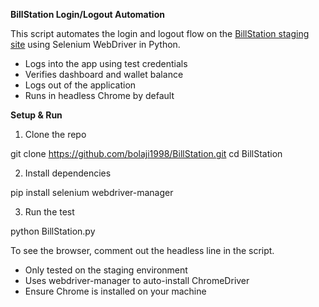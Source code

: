 **BillStation Login/Logout Automation**

This script automates the login and logout flow on the [BillStation staging site](https://app.staging.thebillstation.com) using Selenium WebDriver in Python.

* Logs into the app using test credentials
* Verifies dashboard and wallet balance
* Logs out of the application
* Runs in headless Chrome by default

**Setup & Run**

1. Clone the repo

git clone https://github.com/bolaji1998/BillStation.git
cd BillStation


2. Install dependencies

pip install selenium webdriver-manager

3. Run the test

python BillStation.py


To see the browser, comment out the headless line in the script.

* Only tested on the staging environment
* Uses webdriver-manager to auto-install ChromeDriver
* Ensure Chrome is installed on your machine

